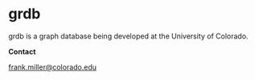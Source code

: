 # grdb

grdb is a graph database being developed at the University of Colorado.

__Contact__

frank.miller@colorado.edu
